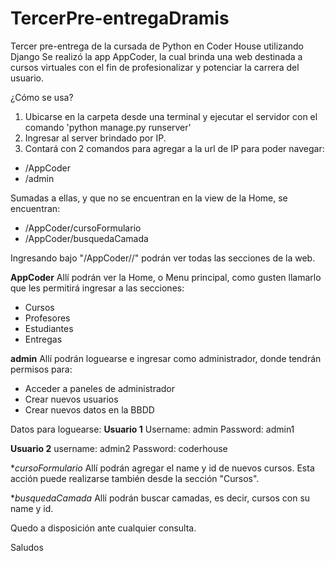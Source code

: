 # TercerPre-entregaDramis
Tercer pre-entrega de la cursada de Python en Coder House utilizando Django
Se realizó la app AppCoder, la cual brinda una web destinada a cursos virtuales con el fin de profesionalizar y potenciar la carrera del usuario.

¿Cómo se usa?
1. Ubicarse en la carpeta desde una terminal y ejecutar el servidor con el comando 'python manage.py runserver'
2. Ingresar al server brindado por IP.
3. Contará con 2 comandos para agregar a la url de IP para poder navegar:
- /AppCoder
- /admin

Sumadas a ellas, y que no se encuentran en la view de la Home, se encuentran:
- /AppCoder/cursoFormulario
- /AppCoder/busquedaCamada

Ingresando bajo "/AppCoder//" podrán ver todas las secciones de la web.

**AppCoder**
Allí podrán ver la Home, o Menu principal, como gusten llamarlo que les permitirá ingresar a las secciones:
- Cursos
- Profesores
- Estudiantes
- Entregas

**admin**
Allí podrán loguearse e ingresar como administrador, donde tendrán permisos para:
- Acceder a paneles de administrador
- Crear nuevos usuarios
- Crear nuevos datos en la BBDD

Datos para loguearse:
  **Usuario 1**
  Username: admin
  Password: admin1

  **Usuario 2**
  username: admin2
  Password: coderhouse

**cursoFormulario*
Allí podrán agregar el name y id de nuevos cursos.
Esta acción puede realizarse también desde la sección "Cursos".

**busquedaCamada*
Allí podrán buscar camadas, es decir, cursos con su name y id.

Quedo a disposición ante cualquier consulta.

Saludos

